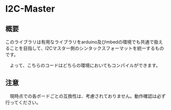 # I2C-Master

## 概要

​	このライブラリは有用なライブラリをarduino及びmbedの環境でも共通で扱えることを目指して、I2Cマスター側のシンタックスフォーマットを統一するものです。

　よって、こちらのコードはどちらの環境においてもコンパイルができます。

## 注意

　現時点での各ボードごとの互換性は、考慮されておりません。動作確認は必ず行ってください。